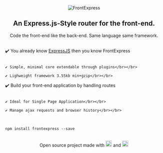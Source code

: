 <center>

 <img src="http://fontmeme.com/embed.php?text=frontexpress&name=Atype%201%20Light.ttf&size=90&style_color=6F6F75" class="img-responsive" alt="FrontExpress">

## An Express.js-Style router for the front-end.

Code the front-end like the back-end. Same language same framework.
</center>

<br/>

<div class="row">
  <div class="col-xs-12 col-md-1"></div>

  <div class="col-xs-12 col-md-5">
    ✔️ You already know <a href="http://expressjs.com/">ExpressJS</a> then you know FrontExpress</br></br>

    ✔️ Simple, minimal core extendable through plugins</br></br>

    ✔️ Lighweight framework 3.55kb min+gzip</br></br>
  </div>

  <div class="col-xs-12 col-md-1"></div>

  <div class="col-xs-12 col-md-5">
    ✔️ Build your front-end application by handling routes</br></br>

    ✔️ Ideal for Single Page Application</br></br>

    ✔️ Manage ajax requests and browser history</br></br>
  </div>
</div>

<br/>

```shell
npm install frontexpress --save
```

<br/>

<center>
Open source project made with <img class="emoji" alt=":coffee:" src="https://assets-cdn.github.com/images/icons/emoji/unicode/2615.png" width="20" height="20"> and <img class="emoji" alt=":heart:" src="https://assets-cdn.github.com/images/icons/emoji/unicode/2764.png" width="20" height="20">
</center>








